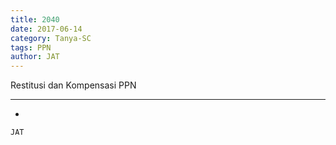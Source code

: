 ```yaml
---
title: 2040
date: 2017-06-14
category: Tanya-SC
tags: PPN
author: JAT
---
```


Restitusi dan Kompensasi PPN

---

-

`JAT`
